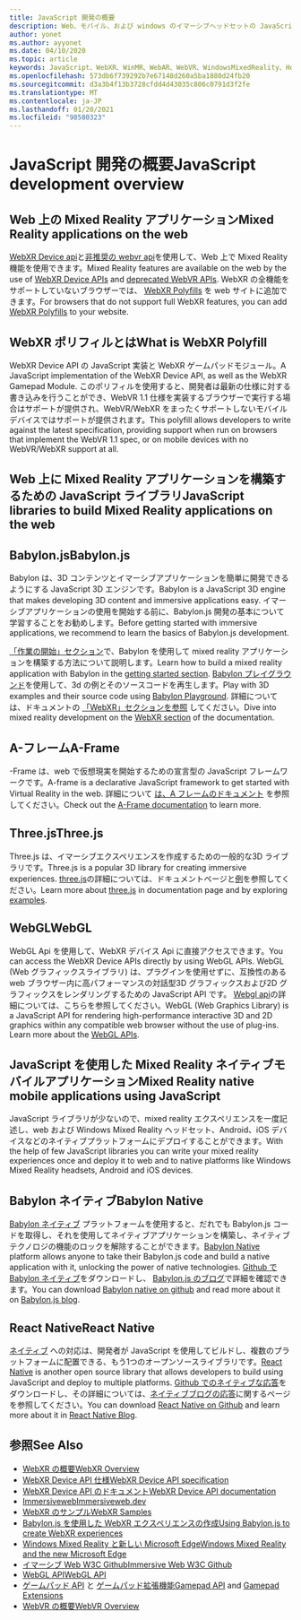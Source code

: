 ```yaml
---
title: JavaScript 開発の概要
description: Web、モバイル、および windows のイマーシブヘッドセットの JavaScript を使用した Mixed Reality 開発の概要。
author: yonet
ms.author: ayyonet
ms.date: 04/10/2020
ms.topic: article
keywords: JavaScript、WebXR、WinMR、WebAR、WebVR、WindowsMixedReality、HoloLens、windows mixed reality、web vr、web xr、web mr、web ar、360、360 video、360ビデオ、360 photo、360 photos、360コンテンツ、イマーシブ web、イマーシブ-web、IW、immersiveweb
ms.openlocfilehash: 573db6f739292b7e67148d260a5ba1880d24fb20
ms.sourcegitcommit: d3a3b4f13b3728cfdd4d43035c806c0791d3f2fe
ms.translationtype: MT
ms.contentlocale: ja-JP
ms.lasthandoff: 01/20/2021
ms.locfileid: "98580323"
---
```

# <a name="javascript-development-overview"></a><span data-ttu-id="6595a-104">JavaScript 開発の概要</span><span class="sxs-lookup"><span data-stu-id="6595a-104">JavaScript development overview</span></span>

## <a name="mixed-reality-applications-on-the-web"></a><span data-ttu-id="6595a-105">Web 上の Mixed Reality アプリケーション</span><span class="sxs-lookup"><span data-stu-id="6595a-105">Mixed Reality applications on the web</span></span>

<span data-ttu-id="6595a-106">[WebXR Device api](https://developer.mozilla.org/en-US/docs/Web/API/WebXR_Device_API)と[非推奨の webvr api](webxr-overview.md)を使用して、Web 上で Mixed Reality 機能を使用できます。</span><span class="sxs-lookup"><span data-stu-id="6595a-106">Mixed Reality features are available on the web by the use of [WebXR Device APIs](https://developer.mozilla.org/en-US/docs/Web/API/WebXR_Device_API) and [deprecated WebVR APIs](webxr-overview.md).</span></span> <span data-ttu-id="6595a-107">WebXR の全機能をサポートしていないブラウザーでは、 [WebXR Polyfills](https://github.com/immersive-web/webxr-polyfill) を web サイトに追加できます。</span><span class="sxs-lookup"><span data-stu-id="6595a-107">For browsers that do not support full WebXR features, you can add [WebXR Polyfills](https://github.com/immersive-web/webxr-polyfill) to your website.</span></span>

## <a name="what-is-webxr-polyfill"></a><span data-ttu-id="6595a-108">WebXR ポリフィルとは</span><span class="sxs-lookup"><span data-stu-id="6595a-108">What is WebXR Polyfill</span></span>

<span data-ttu-id="6595a-109">WebXR Device API の JavaScript 実装と WebXR ゲームパッドモジュール。</span><span class="sxs-lookup"><span data-stu-id="6595a-109">A JavaScript implementation of the WebXR Device API, as well as the WebXR Gamepad Module.</span></span> <span data-ttu-id="6595a-110">このポリフィルを使用すると、開発者は最新の仕様に対する書き込みを行うことができ、WebVR 1.1 仕様を実装するブラウザーで実行する場合はサポートが提供され、WebVR/WebXR をまったくサポートしないモバイルデバイスではサポートが提供されます。</span><span class="sxs-lookup"><span data-stu-id="6595a-110">This polyfill allows developers to write against the latest specification, providing support when run on browsers that implement the WebVR 1.1 spec, or on mobile devices with no WebVR/WebXR support at all.</span></span>

## <a name="javascript-libraries-to-build-mixed-reality-applications-on-the-web"></a><span data-ttu-id="6595a-111">Web 上に Mixed Reality アプリケーションを構築するための JavaScript ライブラリ</span><span class="sxs-lookup"><span data-stu-id="6595a-111">JavaScript libraries to build Mixed Reality applications on the web</span></span>

## <a name="babylonjs"></a><span data-ttu-id="6595a-112">Babylon.js</span><span class="sxs-lookup"><span data-stu-id="6595a-112">Babylon.js</span></span>

<span data-ttu-id="6595a-113">Babylon は、3D コンテンツとイマーシブアプリケーションを簡単に開発できるようにする JavaScript 3D エンジンです。</span><span class="sxs-lookup"><span data-stu-id="6595a-113">Babylon is a JavaScript 3D engine that makes developing 3D content and immersive applications easy.</span></span> <span data-ttu-id="6595a-114">イマーシブアプリケーションの使用を開始する前に、Babylon.js 開発の基本について学習することをお勧めします。</span><span class="sxs-lookup"><span data-stu-id="6595a-114">Before getting started with immersive applications, we recommend to learn the basics of Babylon.js development.</span></span>

<span data-ttu-id="6595a-115">[「作業の開始」セクション](https://doc.babylonjs.com/)で、Babylon を使用して mixed reality アプリケーションを構築する方法について説明します。</span><span class="sxs-lookup"><span data-stu-id="6595a-115">Learn how to build a mixed reality application with Babylon in the [getting started section](https://doc.babylonjs.com/).</span></span> <span data-ttu-id="6595a-116">[Babylon プレイグラウンド](https://doc.babylonjs.com/examples/)を使用して、3d の例とそのソースコードを再生します。</span><span class="sxs-lookup"><span data-stu-id="6595a-116">Play with 3D examples and their source code using [Babylon Playground](https://doc.babylonjs.com/examples/).</span></span> <span data-ttu-id="6595a-117">詳細については、ドキュメントの [「WebXR」セクションを参照](https://doc.babylonjs.com/how_to/introduction_to_webxr) してください。</span><span class="sxs-lookup"><span data-stu-id="6595a-117">Dive into mixed reality development on the [WebXR section](https://doc.babylonjs.com/how_to/introduction_to_webxr) of the documentation.</span></span> 

## <a name="a-frame"></a><span data-ttu-id="6595a-118">A-フレーム</span><span class="sxs-lookup"><span data-stu-id="6595a-118">A-Frame</span></span>

<span data-ttu-id="6595a-119">-Frame は、web で仮想現実を開始するための宣言型の JavaScript フレームワークです。</span><span class="sxs-lookup"><span data-stu-id="6595a-119">A-frame is a declarative JavaScript framework to get started with Virtual Reality in the web.</span></span> <span data-ttu-id="6595a-120">詳細について [は、A フレームのドキュメント](https://aframe.io/) を参照してください。</span><span class="sxs-lookup"><span data-stu-id="6595a-120">Check out the [A-Frame documentation](https://aframe.io/) to learn more.</span></span>

## <a name="threejs"></a><span data-ttu-id="6595a-121">Three.js</span><span class="sxs-lookup"><span data-stu-id="6595a-121">Three.js</span></span>

<span data-ttu-id="6595a-122">Three.js は、イマーシブエクスペリエンスを作成するための一般的な3D ライブラリです。</span><span class="sxs-lookup"><span data-stu-id="6595a-122">Three.js is a popular 3D library for creating immersive experiences.</span></span> <span data-ttu-id="6595a-123">[three.js](https://threejs.org/docs/index.html#manual/en/introduction/Creating-a-scene)の詳細については、ドキュメントページと[例](https://threejs.org/examples/#webgl_animation_cloth)を参照してください。</span><span class="sxs-lookup"><span data-stu-id="6595a-123">Learn more about [three.js](https://threejs.org/docs/index.html#manual/en/introduction/Creating-a-scene) in documentation page and by exploring [examples](https://threejs.org/examples/#webgl_animation_cloth).</span></span>

## <a name="webgl"></a><span data-ttu-id="6595a-124">WebGL</span><span class="sxs-lookup"><span data-stu-id="6595a-124">WebGL</span></span>

<span data-ttu-id="6595a-125">WebGL Api を使用して、WebXR デバイス Api に直接アクセスできます。</span><span class="sxs-lookup"><span data-stu-id="6595a-125">You can access the WebXR Device APIs directly by using WebGL APIs.</span></span> <span data-ttu-id="6595a-126">WebGL (Web グラフィックスライブラリ) は、プラグインを使用せずに、互換性のある web ブラウザー内に高パフォーマンスの対話型3D グラフィックスおよび2D グラフィックスをレンダリングするための JavaScript API です。 [Webgl api](https://developer.mozilla.org/en-US/docs/Web/API/WebGL_API)の詳細については、こちらを参照してください。</span><span class="sxs-lookup"><span data-stu-id="6595a-126">WebGL (Web Graphics Library) is a JavaScript API for rendering high-performance interactive 3D and 2D graphics within any compatible web browser without the use of plug-ins. Learn more about the [WebGL APIs](https://developer.mozilla.org/en-US/docs/Web/API/WebGL_API).</span></span>

## <a name="mixed-reality-native-mobile-applications-using-javascript"></a><span data-ttu-id="6595a-127">JavaScript を使用した Mixed Reality ネイティブモバイルアプリケーション</span><span class="sxs-lookup"><span data-stu-id="6595a-127">Mixed Reality native mobile applications using JavaScript</span></span>

<span data-ttu-id="6595a-128">JavaScript ライブラリが少ないので、mixed reality エクスペリエンスを一度記述し、web および Windows Mixed Reality ヘッドセット、Android、iOS デバイスなどのネイティブプラットフォームにデプロイすることができます。</span><span class="sxs-lookup"><span data-stu-id="6595a-128">With the help of few JavaScript libraries you can write your mixed reality experiences once and deploy it to web and to native platforms like Windows Mixed Reality headsets, Android and iOS devices.</span></span>

## <a name="babylon-native"></a><span data-ttu-id="6595a-129">Babylon ネイティブ</span><span class="sxs-lookup"><span data-stu-id="6595a-129">Babylon Native</span></span>

<span data-ttu-id="6595a-130">[Babylon ネイティブ](https://www.babylonjs.com/native/) プラットフォームを使用すると、だれでも Babylon.js コードを取得し、それを使用してネイティブアプリケーションを構築し、ネイティブテクノロジの機能のロックを解除することができます。</span><span class="sxs-lookup"><span data-stu-id="6595a-130">[Babylon Native](https://www.babylonjs.com/native/) platform allows anyone to take their Babylon.js code and build a native application with it, unlocking the power of native technologies.</span></span> <span data-ttu-id="6595a-131">[Github で Babylon ネイティブ](https://github.com/BabylonJS/BabylonNative)をダウンロードし、 [Babylon.js のブログ](https://medium.com/@babylonjs/babylon-native-821f1694fffc)で詳細を確認できます。</span><span class="sxs-lookup"><span data-stu-id="6595a-131">You can download [Babylon native on github](https://github.com/BabylonJS/BabylonNative) and read more about it on [Babylon.js blog](https://medium.com/@babylonjs/babylon-native-821f1694fffc).</span></span>

## <a name="react-native"></a><span data-ttu-id="6595a-132">React Native</span><span class="sxs-lookup"><span data-stu-id="6595a-132">React Native</span></span>

<span data-ttu-id="6595a-133">[ネイティブ](https://reactnative.dev/) への対応は、開発者が JavaScript を使用してビルドし、複数のプラットフォームに配置できる、もう1つのオープンソースライブラリです。</span><span class="sxs-lookup"><span data-stu-id="6595a-133">[React Native](https://reactnative.dev/) is another open source library that allows developers to build using JavaScript and deploy to multiple platforms.</span></span> <span data-ttu-id="6595a-134">[Github でのネイティブな応答](https://github.com/facebook/react-native)をダウンロードし、その詳細については、[ネイティブブログの応答](https://reactnative.dev/blog/)に関するページを参照してください。</span><span class="sxs-lookup"><span data-stu-id="6595a-134">You can download [React Native on Github](https://github.com/facebook/react-native) and learn more about it in [React Native Blog](https://reactnative.dev/blog/).</span></span>

## <a name="see-also"></a><span data-ttu-id="6595a-135">参照</span><span class="sxs-lookup"><span data-stu-id="6595a-135">See Also</span></span>

* [<span data-ttu-id="6595a-136">WebXR の概要</span><span class="sxs-lookup"><span data-stu-id="6595a-136">WebXR Overview</span></span>](webxr-overview.md)
* [<span data-ttu-id="6595a-137">WebXR Device API 仕様</span><span class="sxs-lookup"><span data-stu-id="6595a-137">WebXR Device API specification</span></span>](https://immersive-web.github.io/webxr/)
* [<span data-ttu-id="6595a-138">WebXR Device API のドキュメント</span><span class="sxs-lookup"><span data-stu-id="6595a-138">WebXR Device API documentation</span></span>](https://developer.mozilla.org/en-US/docs/Web/API/WebXR_Device_API)
* [<span data-ttu-id="6595a-139">Immersiveweb</span><span class="sxs-lookup"><span data-stu-id="6595a-139">Immersiveweb.dev</span></span>](https://immersiveweb.dev/)
* [<span data-ttu-id="6595a-140">WebXR のサンプル</span><span class="sxs-lookup"><span data-stu-id="6595a-140">WebXR Samples</span></span>](https://immersive-web.github.io/webxr-samples/)
* [<span data-ttu-id="6595a-141">Babylon.js を使用した WebXR エクスペリエンスの作成</span><span class="sxs-lookup"><span data-stu-id="6595a-141">Using Babylon.js to create WebXR experiences</span></span>](https://doc.babylonjs.com/how_to/introduction_to_webxr)
* [<span data-ttu-id="6595a-142">Windows Mixed Reality と新しい Microsoft Edge</span><span class="sxs-lookup"><span data-stu-id="6595a-142">Windows Mixed Reality and the new Microsoft Edge</span></span>](/windows/mixed-reality/new-microsoft-edge#introducing-the-new-microsoft-edge)
* [<span data-ttu-id="6595a-143">イマーシブ Web W3C Github</span><span class="sxs-lookup"><span data-stu-id="6595a-143">Immersive Web W3C Github</span></span>](https://github.com/immersive-web)
* <span data-ttu-id="6595a-144">[WebGL API](/previous-versions/windows/internet-explorer/ie-developer/dev-guides/bg182648(v=vs.85))</span><span class="sxs-lookup"><span data-stu-id="6595a-144">[WebGL API](/previous-versions/windows/internet-explorer/ie-developer/dev-guides/bg182648(v=vs.85))</span></span>
* <span data-ttu-id="6595a-145">[ゲームパッド API](https://msdn.microsoft.com/library/dn743630(v=vs.85).aspx) と [ゲームパッド拡張機能](https://w3c.github.io/gamepad/extensions.html)</span><span class="sxs-lookup"><span data-stu-id="6595a-145">[Gamepad API](https://msdn.microsoft.com/library/dn743630(v=vs.85).aspx) and [Gamepad Extensions](https://w3c.github.io/gamepad/extensions.html)</span></span>
* [<span data-ttu-id="6595a-146">WebVR の概要</span><span class="sxs-lookup"><span data-stu-id="6595a-146">WebVR Overview</span></span>](webvr-overview.md)